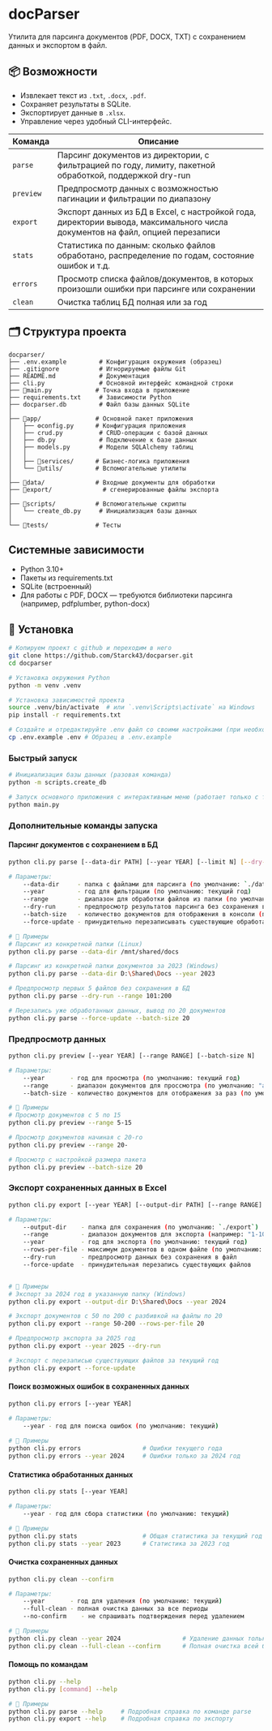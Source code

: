 # docParser

Утилита для парсинга документов (PDF, DOCX, TXT) с сохранением данных и экспортом в файл.

## 📦 Возможности
- Извлекает текст из `.txt`, `.docx`, `.pdf`.
- Сохраняет результаты в SQLite.
- Экспортирует данные в `.xlsx`.
- Управление через удобный CLI-интерфейс.

| Команда   | Описание                                                                                                                      |
|-----------|-------------------------------------------------------------------------------------------------------------------------------|
| `parse`   | Парсинг документов из директории, с фильтрацией по году, лимиту, пакетной обработкой, поддержкой dry-run                      |
| `preview` | Предпросмотр данных с возможностью пагинации и фильтрации по диапазону                                                       |
| `export`  | Экспорт данных из БД в Excel, с настройкой года, директории вывода, максимального числа документов на файл, опцией перезаписи |
| `stats`   | Статистика по данным: сколько файлов обработано, распределение по годам, состояние ошибок и т.д.                              |
| `errors`  | Просмотр списка файлов/документов, в которых произошли ошибки при парсинге или сохранении                                     |
| `clean`   | Очистка таблиц БД полная или за год                                                                                          |


## 🗂 Структура проекта
```
docparser/
├── .env.example         # Конфигурация окружения (образец)
├── .gitignore           # Игнорируемые файлы Git
├── README.md            # Документация
├── cli.py               # Основной интерфейс командной строки
├── 🚀main.py            # Точка входа в приложение
├── requirements.txt     # Зависимости Python
├── docparser.db         # Файл базы данных SQLite
│
├── 📂app/               # Основной пакет приложения
│   ├── ⚙️config.py      # Конфигурация приложения
│   ├── crud.py          # CRUD-операции с базой данных
│   ├── db.py            # Подключение к базе данных
│   ├── models.py        # Модели SQLAlchemy таблиц
│   │
│   ├── 📂services/      # Бизнес-логика приложения
│   └── 📂utils/         # Вспомогательные утилиты
│
├── 📂data/              # Входные документы для обработки
├── 📂export/              # сгенерированные файлы экспорта
│
├── 📂scripts/           # Вспомогательные скрипты
│   └── create_db.py     # Инициализация базы данных
│
└── 📂tests/             # Тесты
```

## Системные зависимости
- Python 3.10+
- Пакеты из requirements.txt
- SQLite (встроенный)
- Для работы с PDF, DOCX — требуются библиотеки парсинга (например, pdfplumber, python-docx)


## 🚀 Установка

```bash
# Копируем проект с github и переходим в него
git clone https://github.com/Starck43/docparser.git
cd docparser

# Установка окружения Python
python -m venv .venv

# Установка зависимостей проекта
source .venv/bin/activate  # или `.venv\Scripts\activate` на Windows
pip install -r requirements.txt

# Создайте и отредактируйте .env файл со своими настройками (при необходимости)
cp .env.example .env # Образец в .env.example


```

### Быстрый запуск
```bash
# Инициализация базы данных (разовая команда)
python -m scripts.create_db 

# Запуск основного приложения с интерактивным меню (работает только с текщим годом и парсит все файлы из папки)
python main.py
```

### Дополнительные команды запуска

#### Парсинг документов с сохранением в БД
```bash
python cli.py parse [--data-dir PATH] [--year YEAR] [--limit N] [--dry-run] [--batch-size N] [--force-update]

# Параметры:
    --data-dir     - папка с файлами для парсинга (по умолчанию: `./data`)
    --year         - год для фильтрации (по умолчанию: текущий год)
    --range        - диапазон для обработки файлов из папки (по умолчанию: "all", например: "5-10", "5-", "-5", "10:20")
    --dry-run      - предпросмотр результатов парсинга без сохранения в БД
    --batch-size   - количество документов для отображения в консоли (по умолчанию: 10)
    --force-update - принудительно перезаписывать существующие обработанные данные

# 🔹 Примеры
# Парсинг из конкретной папки (Linux)
python cli.py parse --data-dir /mnt/shared/docs

# Парсинг из конкретной папки документов за 2023 (Windows)
python cli.py parse --data-dir D:\Shared\Docs --year 2023

# Предпросмотр первых 5 файлов без сохранения в БД
python cli.py parse --dry-run --range 101:200

# Перезапись уже обработанных данных, вывод по 20 документов
python cli.py parse --force-update --batch-size 20
```

### Предпросмотр данных
```bash
python cli.py preview [--year YEAR] [--range RANGE] [--batch-size N]

# Параметры:
    --year       - год для просмотра (по умолчанию: текущий год)
    --range      - диапазон документов для проссмотра (по умолчанию: "all", например: "5-10", "5-", "-5", "10:100")
    --batch-size - количество документов для отображения за раз (по умолчанию: 10)

# 🔹 Примеры
# Просмотр документов с 5 по 15
python cli.py preview --range 5-15

# Просмотр документов начиная с 20-го
python cli.py preview --range 20-

# Просмотр с настройкой размера пакета
python cli.py preview --batch-size 20
```

### Экспорт сохраненных данных в Excel
```bash
python cli.py export [--year YEAR] [--output-dir PATH] [--range RANGE] [--rows-per-file N] [--dry-run] [--force-update]

# Параметры:
    --output-dir    - папка для сохранения (по умолчанию: `./export`)
    --range         - диапазон документов для экспорта (например: "1-100", "50-")
    --year          - год для экспорта (по умолчанию: текущий год)
    --rows-per-file - максимум документов в одном файле (по умолчанию: 100)
    --dry-run       - предпросмотр данных без сохранения в файл
    --force-update  - принудительная перезапись существующих файлов


# 🔹 Примеры
# Экспорт за 2024 год в указанную папку (Windows)
python cli.py export --output-dir D:\Shared\Docs --year 2024

# Экспорт документов с 50 по 200 с разбивкой на файлы по 20
python cli.py export --range 50-200 --rows-per-file 20

# Предпросмотр экспорта за 2025 год
python cli.py export --year 2025 --dry-run

# Экспорт с перезаписью существующих файлов за текущий год
python cli.py export --force-update
```

#### Поиск возможных ошибок в сохраненных данных
```bash
python cli.py errors [--year YEAR]

# Параметры:
    --year - год для поиска ошибок (по умолчанию: текущий)
    
# 🔹 Примеры
python cli.py errors                 # Ошибки текущего года
python cli.py errors --year 2024     # Ошибки только за 2024 год
```

#### Статистика обработанных данных
```bash
python cli.py stats [--year YEAR]

# Параметры:
    --year - год для сбора статистики (по умолчанию: текущий)

# 🔹 Примеры
python cli.py stats                  # Общая статистика за текущий год
python cli.py stats --year 2023      # Статистика за 2023 год
```

#### Очистка сохраненных данных
```bash
python cli.py clean --confirm

# Параметры:
    --year       - год для удаления (по умолчанию: текущий)
    --full-clean - полная очистка данных за все периоды
    --no-confirm    - не спрашивать подтверждения перед удалением

# 🔹 Примеры
python cli.py clean --year 2024                 # Удаление данных только за 2024 год с подтверждением действия
python cli.py clean --full-clean --confirm      # Полная очистка всей базы без подтверждения
```


#### Помощь по командам
```bash
python cli.py --help
python cli.py [command] --help

# 🔹 Примеры
python cli.py parse --help     # Подробная справка по команде parse
python cli.py export --help    # Подробная справка по экспорту
```

